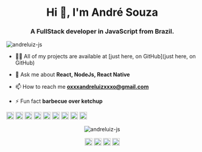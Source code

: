 <h1 align="center">Hi 👋, I'm André Souza</h1>
<h3 align="center">A FullStack developer in JavaScript from Brazil.</h3>
<p align="left"> <img src="https://komarev.com/ghpvc/?username=andreluiz-js" alt="andreluiz-js" /> </p>

- 👨‍💻 All of my projects are available at [just here, on GitHub](just here, on GitHub)

- 💬 Ask me about **React, NodeJs, React Native**

- 📫 How to reach me **oxxxandreluizxxxo@gmail.com**

- ⚡ Fun fact **barbecue over ketchup**

<p align="left"><img src="https://konpa.github.io/devicon/devicon.git/icons/react/react-original-wordmark.svg" alt="react" width="20" height="20"/> <img src="https://konpa.github.io/devicon/devicon.git/icons/css3/css3-original-wordmark.svg" alt="css3" width="20" height="20"/> <img src="https://konpa.github.io/devicon/devicon.git/icons/html5/html5-original-wordmark.svg" alt="html5" width="20" height="20"/> <img src="https://konpa.github.io/devicon/devicon.git/icons/javascript/javascript-original.svg" alt="javascript" width="20" height="20"/> <img src="https://konpa.github.io/devicon/devicon.git/icons/typescript/typescript-original.svg" alt="typescript" width="20" height="20"/> <img src="https://konpa.github.io/devicon/devicon.git/icons/postgresql/postgresql-original-wordmark.svg" alt="postgresql" width="20" height="20"/> <img src="https://konpa.github.io/devicon/devicon.git/icons/nodejs/nodejs-original-wordmark.svg" alt="nodejs" width="20" height="20"/> <img src="https://konpa.github.io/devicon/devicon.git/icons/linux/linux-original.svg" alt="linux" width="20" height="20"/> <img src="https://konpa.github.io/devicon/devicon.git/icons/express/express-original-wordmark.svg" alt="express" width="20" height="20"/></p><p align="center"> <img src="https://github-readme-stats.vercel.app/api?username=andreluiz-js&show_icons=true" alt="andreluiz-js" /> </p>

<p align="center">
<a href="https://twitter.com/andresouzadev" target="blank"><img align="center" src="https://cdn.jsdelivr.net/npm/simple-icons@3.0.1/icons/twitter.svg" alt="andresouza.dev" height="20" width="20" /></a>
<a href="https://linkedin.com/in/andresouzadev" target="blank"><img align="center" src="https://cdn.jsdelivr.net/npm/simple-icons@3.0.1/icons/linkedin.svg" alt="andresouzadev" height="20" width="20" /></a>
<a href="https://fb.com/andreluiz1985" target="blank"><img align="center" src="https://cdn.jsdelivr.net/npm/simple-icons@3.0.1/icons/facebook.svg" alt="andreluiz_1985" height="20" width="20" /></a>
<a href="https://instagram.com/andresouza.dev" target="blank"><img align="center" src="https://cdn.jsdelivr.net/npm/simple-icons@3.0.1/icons/instagram.svg" alt="andreluiz_1985" height="20" width="20" /></a>
</p>
